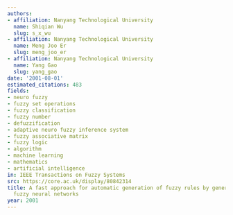 ```yaml
---
authors:
- affiliation: Nanyang Technological University
  name: Shiqian Wu
  slug: s_x_wu
- affiliation: Nanyang Technological University
  name: Meng Joo Er
  slug: meng_joo_er
- affiliation: Nanyang Technological University
  name: Yang Gao
  slug: yang_gao
date: '2001-08-01'
estimated_citations: 483
fields:
- neuro fuzzy
- fuzzy set operations
- fuzzy classification
- fuzzy number
- defuzzification
- adaptive neuro fuzzy inference system
- fuzzy associative matrix
- fuzzy logic
- algorithm
- machine learning
- mathematics
- artificial intelligence
in: IEEE Transactions on Fuzzy Systems
src: https://core.ac.uk/display/80842314
title: A fast approach for automatic generation of fuzzy rules by generalized dynamic
  fuzzy neural networks
year: 2001
---
```

